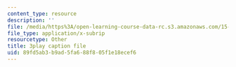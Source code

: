 ```yaml
---
content_type: resource
description: ''
file: /media/https%3A/open-learning-course-data-rc.s3.amazonaws.com/15-071-the-analytics-edge-spring-2017/89fd5ab3b9ad5fa688f805f1e18ecef6_UQHz2U1ik9c.vtt
file_type: application/x-subrip
resourcetype: Other
title: 3play caption file
uid: 89fd5ab3-b9ad-5fa6-88f8-05f1e18ecef6
---
```

